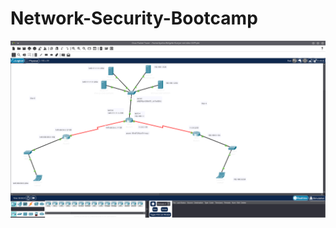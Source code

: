 # Network-Security-Bootcamp

![](https://raw.githubusercontent.com/dyatlov86/Network-Security-Bootcamp/main/Screenshot_20220810_124657.png)

